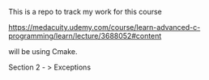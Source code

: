 This is a repo to track my work for this course 

https://medacuity.udemy.com/course/learn-advanced-c-programming/learn/lecture/3688052#content

will be using Cmake.

Section 2 - > Exceptions

